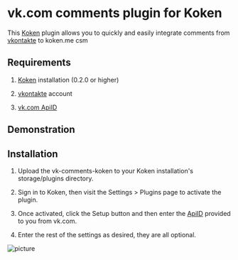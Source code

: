 vk.com comments plugin for Koken
================================

This [Koken](http://koken.me) plugin allows you to quickly and easily integrate comments from [vkontakte](http://vk.com) to koken.me csm

Requirements
------------

1. [Koken](http://koken.me) installation (0.2.0 or higher)

2. [vkontakte](http://vk.com) account

3. [vk.com ApiID](http://vk.com/developers.php?oid=-1&p=Comments)


Demonstration
-------------

Installation
------------

1. Upload the vk-comments-koken to your Koken installation's storage/plugins directory.

2. Sign in to Koken, then visit the Settings > Plugins page to activate the plugin.

3. Once activated, click the Setup button and then enter the [ApiID](http://vk.com/developers.php?oid=-1&p=Comments) provided to you from vk.com.

4. Enter the rest of the settings as desired, they are all optional.

![picture](http://test.art4to.com/vk.settngs.gif)
